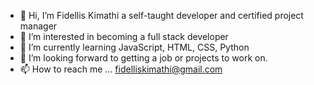 - 👋 Hi, I’m Fidellis Kimathi a self-taught developer and certified project manager
- 👀 I’m interested in becoming a full stack developer
- 🌱 I’m currently learning JavaScript, HTML, CSS, Python
- 💞️ I’m looking forward to getting a job or projects to work on.
- 📫 How to reach me ... fidelliskimathi@gmail.com


